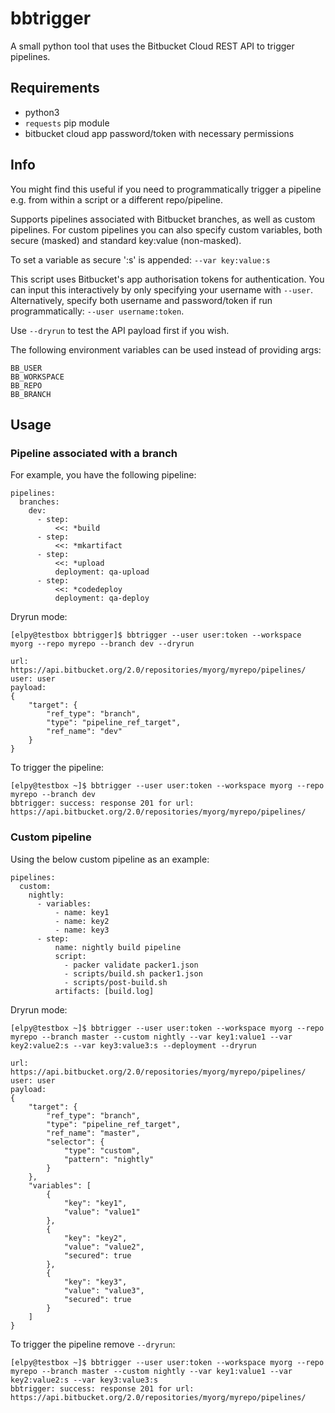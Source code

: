 # bbtrigger
A small python tool that uses the Bitbucket Cloud REST API to trigger pipelines.

## Requirements
- python3
- `requests` pip module
- bitbucket cloud app password/token with necessary permissions

## Info
You might find this useful if you need to programmatically trigger
a pipeline e.g. from within a script or a different repo/pipeline.

Supports pipelines associated with Bitbucket branches, as well as
custom pipelines. For custom pipelines you can also specify custom
variables, both secure (masked) and standard key:value (non-masked).

To set a variable as secure ':s' is appended: `--var key:value:s`

This script uses Bitbucket's app authorisation tokens for authentication.
You can input this interactively by only specifying your username
with `--user`. Alternatively, specify both username and password/token
if run programmatically: `--user username:token`.

Use `--dryrun` to test the API payload first if you wish.

The following environment variables can be used instead of providing args:
```
BB_USER
BB_WORKSPACE
BB_REPO
BB_BRANCH
```

## Usage
### Pipeline associated with a branch
For example, you have the following pipeline:
```
pipelines:
  branches:
    dev:
      - step:
          <<: *build
      - step:
          <<: *mkartifact
      - step:
          <<: *upload
          deployment: qa-upload
      - step:
          <<: *codedeploy
          deployment: qa-deploy
```
Dryrun mode:
```
[elpy@testbox bbtrigger]$ bbtrigger --user user:token --workspace myorg --repo myrepo --branch dev --dryrun

url: https://api.bitbucket.org/2.0/repositories/myorg/myrepo/pipelines/
user: user
payload:
{
    "target": {
        "ref_type": "branch",
        "type": "pipeline_ref_target",
        "ref_name": "dev"
    }
}
```
To trigger the pipeline:
```
[elpy@testbox ~]$ bbtrigger --user user:token --workspace myorg --repo myrepo --branch dev
bbtrigger: success: response 201 for url: https://api.bitbucket.org/2.0/repositories/myorg/myrepo/pipelines/
```

### Custom pipeline
Using the below custom pipeline as an example:
```
pipelines:
  custom:
    nightly:
      - variables:
          - name: key1
          - name: key2
          - name: key3
      - step:
          name: nightly build pipeline
          script:
            - packer validate packer1.json
            - scripts/build.sh packer1.json
            - scripts/post-build.sh
          artifacts: [build.log]
```


Dryrun mode:
```
[elpy@testbox ~]$ bbtrigger --user user:token --workspace myorg --repo myrepo --branch master --custom nightly --var key1:value1 --var key2:value2:s --var key3:value3:s --deployment --dryrun 

url: https://api.bitbucket.org/2.0/repositories/myorg/myrepo/pipelines/
user: user
payload:
{
    "target": {
        "ref_type": "branch",
        "type": "pipeline_ref_target",
        "ref_name": "master",
        "selector": {
            "type": "custom",
            "pattern": "nightly"
        }
    },
    "variables": [
        {
            "key": "key1",
            "value": "value1"
        },
        {
            "key": "key2",
            "value": "value2",
            "secured": true
        },
        {
            "key": "key3",
            "value": "value3",
            "secured": true
        }
    ]
}
```
To trigger the pipeline remove `--dryrun`:
```
[elpy@testbox ~]$ bbtrigger --user user:token --workspace myorg --repo myrepo --branch master --custom nightly --var key1:value1 --var key2:value2:s --var key3:value3:s
bbtrigger: success: response 201 for url: https://api.bitbucket.org/2.0/repositories/myorg/myrepo/pipelines/
```

